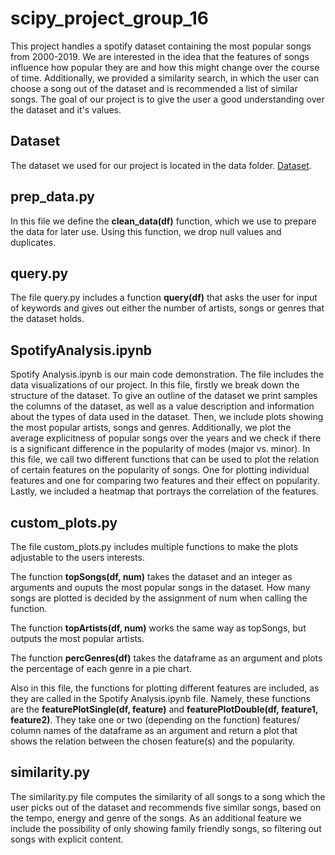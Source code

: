# scipy_project_group_16
This project handles a spotify dataset containing the most popular songs from 2000-2019.
We are interested in the idea that the features of songs influence how popular they are and how this might change over the course of time. 
Additionally, we provided a similarity search, in which the user can choose a song out of the dataset and is recommended a list of similar songs. 
The goal of our project is to give the user a good understanding over the dataset and it's values.

## Dataset
The dataset we used for our project is located in the data folder. [Dataset](https://www.kaggle.com/datasets/paradisejoy/top-hits-spotify-from-20002019).

## prep_data.py
In this file we define the **clean_data(df)** function, which we use to prepare the data for later use. Using this function, we drop null values and duplicates.

## query.py
The file query.py includes a function **query(df)** that asks the user for input of keywords and gives out either the number of artists, songs or genres that the dataset holds.

## SpotifyAnalysis.ipynb
Spotify Analysis.ipynb is our main code demonstration.
The file includes the data visualizations of our project.
In this file, firstly we break down the structure of the dataset. To give an outline of the dataset we print samples the columns of the dataset, as well as a value description and information about the types of data used in the dataset. 
Then, we include plots showing the most popular artists, songs and genres. Additionally, we plot the average explicitness of popular songs over the years and we check if there is a significant difference in the popularity of modes (major vs. minor). 
In this file, we call two different functions that can be used to plot the relation of certain features on the popularity of songs. One for plotting individual features and one for comparing two features and their effect on popularity.
Lastly, we included a heatmap that portrays the correlation of the features.

## custom_plots.py
The file custom_plots.py includes multiple functions to make the plots adjustable to the users interests.

The function **topSongs(df, num)** takes the dataset and an integer as arguments and ouputs the most popular songs in the dataset. How many songs are plotted is decided by the assignment of num when calling    the function. 

The function **topArtists(df, num)** works the same way as topSongs, but outputs the most popular artists. 

The function **percGenres(df)** takes the dataframe as an argument and plots the percentage of each genre in a pie chart. 

Also in this file, the functions for plotting different features are included, as they are called in the Spotify Analysis.ipynb file. Namely, these functions are the **featurePlotSingle(df, feature)** and **featurePlotDouble(df, feature1, feature2)**. They take one or two (depending on the function) features/ column names of the dataframe as an argument and return a plot that shows the relation between the chosen feature(s) and the popularity. 

## similarity.py
The similarity.py file computes the similarity of all songs to a song which the user picks out of the dataset and recommends five similar songs, based on the tempo, energy and genre of the songs. As an additional feature we include the possibility of only showing family friendly songs, so filtering out songs with explicit content. 
